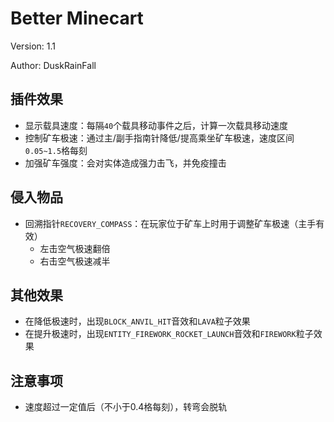 # Better Minecart
Version: 1.1

Author: DuskRainFall
## 插件效果
- 显示载具速度：每隔`40`个载具移动事件之后，计算一次载具移动速度
- 控制矿车极速：通过主/副手指南针降低/提高乘坐矿车极速，速度区间`0.05~1.5`格每刻
- 加强矿车强度：会对实体造成强力击飞，并免疫撞击
## 侵入物品
- 回溯指针`RECOVERY_COMPASS`：在玩家位于矿车上时用于调整矿车极速（主手有效）
  - 左击空气极速翻倍
  - 右击空气极速减半
## 其他效果
- 在降低极速时，出现`BLOCK_ANVIL_HIT`音效和`LAVA`粒子效果
- 在提升极速时，出现`ENTITY_FIREWORK_ROCKET_LAUNCH`音效和`FIREWORK`粒子效果
## 注意事项
- 速度超过一定值后（不小于0.4格每刻），转弯会脱轨
